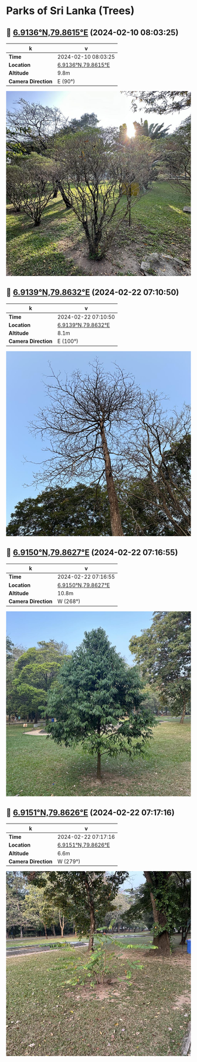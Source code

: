# Parks of Sri Lanka (Trees)

## 🌳 [6.9136°N,79.8615°E](https://www.google.com/maps/place/6.913619N,79.86145E) (2024-02-10 08:03:25)

| k | v |
| --- | --- |
| **Time** | 2024-02-10 08:03:25 |
| **Location** | [6.9136°N,79.8615°E](https://www.google.com/maps/place/6.913619N,79.86145E) |
| **Altitude** | 9.8m |
| **Camera Direction** | E (90°) |

![data/images/Photo-2024-02-10-08-03-25.jpg](data/images/Photo-2024-02-10-08-03-25.jpg)

## 🌳 [6.9139°N,79.8632°E](https://www.google.com/maps/place/6.913933N,79.863183E) (2024-02-22 07:10:50)

| k | v |
| --- | --- |
| **Time** | 2024-02-22 07:10:50 |
| **Location** | [6.9139°N,79.8632°E](https://www.google.com/maps/place/6.913933N,79.863183E) |
| **Altitude** | 8.1m |
| **Camera Direction** | E (100°) |

![data/images/Photo-2024-02-22-07-10-50.jpg](data/images/Photo-2024-02-22-07-10-50.jpg)

## 🌳 [6.9150°N,79.8627°E](https://www.google.com/maps/place/6.914983N,79.862703E) (2024-02-22 07:16:55)

| k | v |
| --- | --- |
| **Time** | 2024-02-22 07:16:55 |
| **Location** | [6.9150°N,79.8627°E](https://www.google.com/maps/place/6.914983N,79.862703E) |
| **Altitude** | 10.8m |
| **Camera Direction** | W (268°) |

![data/images/Photo-2024-02-22-07-16-55.jpg](data/images/Photo-2024-02-22-07-16-55.jpg)

## 🌳 [6.9151°N,79.8626°E](https://www.google.com/maps/place/6.915089N,79.862572E) (2024-02-22 07:17:16)

| k | v |
| --- | --- |
| **Time** | 2024-02-22 07:17:16 |
| **Location** | [6.9151°N,79.8626°E](https://www.google.com/maps/place/6.915089N,79.862572E) |
| **Altitude** | 6.6m |
| **Camera Direction** | W (279°) |

![data/images/Photo-2024-02-22-07-17-16.jpg](data/images/Photo-2024-02-22-07-17-16.jpg)
